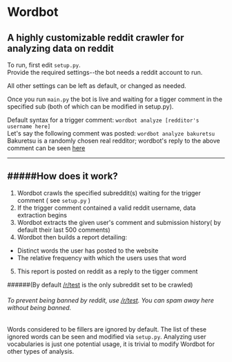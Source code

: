 # Wordbot
## A highly customizable reddit crawler for analyzing data on reddit

To run, first edit `setup.py`.    
Provide the required settings--the bot needs a reddit account to run.

All other settings can be left as default, or changed as needed.

Once you run `main.py` the bot is live and waiting for a tigger comment in the specified sub (both of which can be modified in setup.py).  

Default syntax for a trigger comment: `wordbot analyze [redditor's username here]`   
Let's say the following comment was posted: `wordbot analyze bakuretsu`   
Bakuretsu is a randomly chosen real redditor; wordbot's reply to the above comment can be seen [here](https://www.reddit.com/r/test/comments/1i40m5/testing_obviously/cb0rt7p)

------
#####__How does it work__?
------
1. Wordbot crawls the specified subreddit(s) waiting for the trigger comment ( see `setup.py` )
2. If the trigger comment contained a valid reddit username, data extraction begins
3. Wordbot extracts the given user's comment and submission history( by default their last 500 comments)
4. Wordbot then builds a report detailing:   
  + Distinct words the user has posted to the website   
  + The relative frequency with which the users uses that word   
5. This report is posted on reddit as a reply to the tigger comment

######(By default [/r/test](reddit.com/r/test) is the only subreddit set to be crawled)
###### To prevent being banned by reddit, use [/r/test](reddit.com/r/test). You can spam away here without being banned.


Words considered to be fillers are ignored by default.
The list of these ignored words can be seen and modified via `setup.py`.
Analyzing user vocabularies is just one potential usage, it is trivial to modify Wordbot for other types of analysis.
